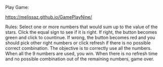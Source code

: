 Play Game:

https://melissaz.github.io/GamePlayNine/


Rules:
Select one or more numbers that would sum up to the value of the stars.
Click the equal sign to see if it is right.
If right, the button becomes green and click to countinue.
If wrong, the button becomes red and you should pick other right numbers or click refresh if there is no possible correct combination.
The objective is to correctly use all the numbers.
When all the 9 numbers are used, you win.
When there is no refresh time and no possible combination out of the remaining numbers, game over.
